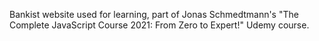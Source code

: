 Bankist website used for learning, part of Jonas Schmedtmann's "The Complete JavaScript Course 2021: From Zero to Expert!" Udemy course.
